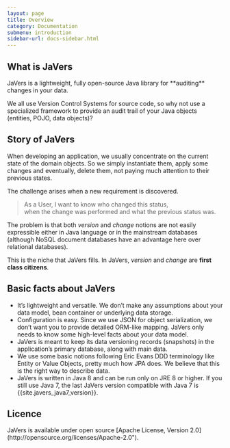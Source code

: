 ```yaml
---
layout: page
title: Overview
category: Documentation
submenu: introduction
sidebar-url: docs-sidebar.html
---
```


<h2 id="what-is-javers">What is JaVers</h2>
JaVers is a lightweight, fully open-source Java library for **auditing** changes in your data.

We all use Version Control Systems for source code,
so why not use a specialized framework to provide an audit trail of your Java objects (entities, POJO, data objects)?

<h2 id="story">Story of JaVers</h2>

When developing an application, we usually concentrate on the current state of the domain objects.
So we simply instantiate them, apply some changes and eventually, delete them, not paying much attention to their previous states.

The challenge arises when a new requirement is discovered.

> As a User, I want to know who changed this status, <br/>
> when the change was performed and what the previous status was.

The problem is that both *version* and *change* notions are not easily expressible either in
Java language or in the mainstream databases (although NoSQL document databases have an advantage here over relational databases).

This is the niche that JaVers fills. In JaVers, *version* and *change* are **first class citizens**.

<h2 id="basic-facts-about-javers">Basic facts about JaVers</h2>

* It’s lightweight and versatile. We don’t make any assumptions about your data model, bean container or underlying data storage.
* Configuration is easy. Since we use JSON for object serialization, we don’t want you to provide detailed ORM-like mapping. JaVers only needs to know some high-level facts about your data model.
* JaVers is meant to keep its data versioning records (snapshots) in the application’s primary database, along with main data.
* We use some basic notions following Eric Evans DDD terminology like Entity or Value Objects, pretty much how JPA does. We believe that this is the right way to describe data.
* JaVers is written in Java 8 and can be run only on JRE 8 or higher.
  If you still use Java 7, the last JaVers version compatible with Java 7 is {{site.javers_java7_version}}. 

<h2 id="licence">Licence</h2>
JaVers is available under open source
[Apache License, Version 2.0](http://opensource.org/licenses/Apache-2.0").
